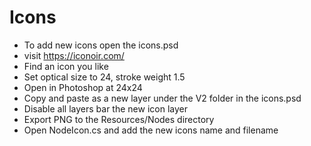 ﻿# Icons

* To add new icons open the icons.psd
* visit https://iconoir.com/
* Find an icon you like
* Set optical size to 24, stroke weight 1.5
* Open in Photoshop at 24x24
* Copy and paste as a new layer under the V2 folder in the icons.psd 
* Disable all layers bar the new icon layer
* Export PNG to the Resources/Nodes directory
* Open NodeIcon.cs and add the new icons name and filename